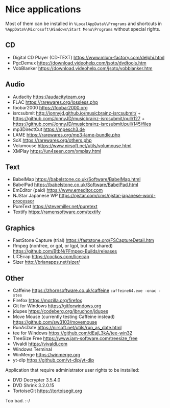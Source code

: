 Nice applications
=================

Most of them can be installed in `%LocalAppData%\Programs` and shortcuts in `%AppData%\Microsoft\Windows\Start Menu\Programs` without special rights.

CD
--

- Digital CD Player (CD-TEXT) https://www.mlum-factory.com/delphi.html
- PgcDemux https://download.videohelp.com/jsoto/dvdtools.htm
- VobBlanker https://download.videohelp.com/jsoto/vobblanker.htm


Audio
-----

- Audacity https://audacityteam.org
- FLAC https://rarewares.org/lossless.php
- foobar2000 https://foobar2000.org
- isrcsubmit http://jonnyjd.github.io/musicbrainz-isrcsubmit/ + https://github.com/JonnyJD/musicbrainz-isrcsubmit/pull/127 + https://github.com/JonnyJD/musicbrainz-isrcsubmit/pull/145/files
- mp3DirectCut https://mpesch3.de
- LAME https://rarewares.org/mp3-lame-bundle.php
- SoX https://rarewares.org/others.php
- Volumouse https://www.nirsoft.net/utils/volumouse.html
- XMPlay https://un4seen.com/xmplay.html


Text
----

- BabelMap https://babelstone.co.uk/Software/BabelMap.html
- BabelPad https://babelstone.co.uk/Software/BabelPad.html
- EmEditor (paid) https://www.emeditor.com
- NJStar Japanese WP https://njstar.com/cms/njstar-japanese-word-processor
- PureText https://stevemiller.net/puretext
- Textify https://ramensoftware.com/textify


Graphics
--------

- FastStone Capture (trial) https://faststone.org/FSCaptureDetail.htm
- ffmpeg (nonfree, or gpl, or lgpl, but not shared) https://github.com/BtbN/FFmpeg-Builds/releases
- LICEcap https://cockos.com/licecap
- Sizer http://brianapps.net/sizer/


Other
-----

- Caffeine https://zhornsoftware.co.uk/caffeine `caffeine64.exe -onac -stes`
- Firefox https://mozilla.org/firefox
- Git for Windows https://gitforwindows.org
- jdupes https://codeberg.org/jbruchon/jdupes
- Move Mouse (currently testing Caffeine instead) https://github.com/sw3103/movemouse
- RunAsDate https://nirsoft.net/utils/run_as_date.html
- tee for Windows https://github.com/dEajL3kA/tee-win32
- TreeSize Free https://www.jam-software.com/treesize_free
- Vivaldi https://vivaldi.com
- Windows Terminal
- WinMerge https://winmerge.org
- yt-dlp https://github.com/yt-dlp/yt-dlp


Application that require administrator user rights to be installed:

- DVD Decrypter 3.5.4.0
- DVD Shrink 3.2.0.15
- TortoiseGit https://tortoisegit.org

Too bad. :-/
